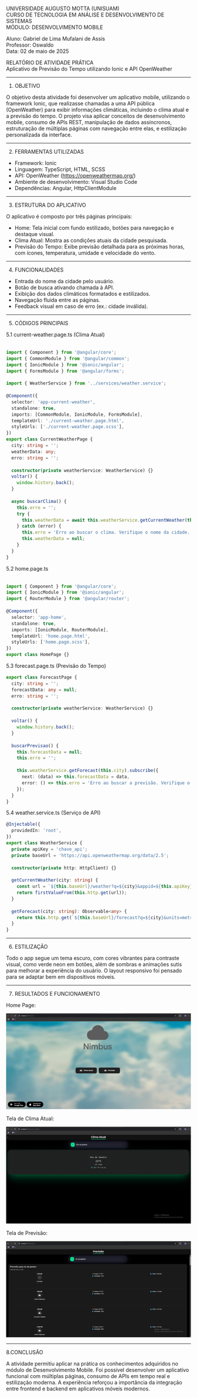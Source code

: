 UNIVERSIDADE AUGUSTO MOTTA (UNISUAM)  
CURSO DE TECNOLOGIA EM ANÁLISE E DESENVOLVIMENTO DE SISTEMAS  
MÓDULO: DESENVOLVIMENTO MOBILE  

Aluno: Gabriel de Lima Mufalani de Assis  
Professor: Oswaldo  
Data: 02 de maio de 2025  

RELATÓRIO DE ATIVIDADE PRÁTICA  
Aplicativo de Previsão do Tempo utilizando Ionic e API OpenWeather

---

1. OBJETIVO

O objetivo desta atividade foi desenvolver um aplicativo mobile, utilizando o framework Ionic, que realizasse chamadas a uma API pública (OpenWeather) para exibir informações climáticas, incluindo o clima atual e a previsão do tempo. O projeto visa aplicar conceitos de desenvolvimento mobile, consumo de APIs REST, manipulação de dados assíncronos, estruturação de múltiplas páginas com navegação entre elas, e estilização personalizada da interface.

---

2. FERRAMENTAS UTILIZADAS

- Framework: Ionic  
- Linguagem: TypeScript, HTML, SCSS  
- API: OpenWeather (https://openweathermap.org/)  
- Ambiente de desenvolvimento: Visual Studio Code  
- Dependências: Angular, HttpClientModule  

---

3. ESTRUTURA DO APLICATIVO

O aplicativo é composto por três páginas principais:

- Home: Tela inicial com fundo estilizado, botões para navegação e destaque visual.  
- Clima Atual: Mostra as condições atuais da cidade pesquisada.  
- Previsão do Tempo: Exibe previsão detalhada para as próximas horas, com ícones, temperatura, umidade e velocidade do vento.  

---

4. FUNCIONALIDADES

- Entrada do nome da cidade pelo usuário.  
- Botão de busca ativando chamada à API.  
- Exibição dos dados climáticos formatados e estilizados.  
- Navegação fluida entre as páginas.  
- Feedback visual em caso de erro (ex.: cidade inválida).  

---

5. CÓDIGOS PRINCIPAIS

5.1 current-weather.page.ts (Clima Atual)

```ts

import { Component } from '@angular/core';
import { CommonModule } from '@angular/common';
import { IonicModule } from '@ionic/angular';
import { FormsModule } from '@angular/forms';

import { WeatherService } from '../services/weather.service';

@Component({
  selector: 'app-current-weather',
  standalone: true,
  imports: [CommonModule, IonicModule, FormsModule],
  templateUrl: './current-weather.page.html',
  styleUrls: ['./current-weather.page.scss'],
})
export class CurrentWeatherPage {
  city: string = '';
  weatherData: any;
  erro: string = '';

  constructor(private weatherService: WeatherService) {}
  voltar() {
    window.history.back();
  }

  async buscarClima() {
    this.erro = '';
    try {
      this.weatherData = await this.weatherService.getCurrentWeather(this.city);
    } catch (error) {
      this.erro = 'Erro ao buscar o clima. Verifique o nome da cidade.';
      this.weatherData = null;
    }
  }
}

```

5.2 home.page.ts

```ts

import { Component } from '@angular/core';
import { IonicModule } from '@ionic/angular';
import { RouterModule } from '@angular/router';

@Component({
  selector: 'app-home',
  standalone: true,
  imports: [IonicModule, RouterModule],
  templateUrl: 'home.page.html',
  styleUrls: ['home.page.scss'],
})
export class HomePage {}


```
5.3 forecast.page.ts (Previsão do Tempo)

```ts
export class ForecastPage {
  city: string = '';
  forecastData: any = null;
  erro: string = '';

  constructor(private weatherService: WeatherService) {}

  voltar() {
    window.history.back();
  }
  
  buscarPrevisao() {
    this.forecastData = null;
    this.erro = '';

    this.weatherService.getForecast(this.city).subscribe({
      next: (data) => this.forecastData = data,
      error: () => this.erro = 'Erro ao buscar a previsão. Verifique o nome da cidade.'
    });
  }
}
```
5.4 weather.service.ts (Serviço de API)

```ts
@Injectable({
  providedIn: 'root',
})
export class WeatherService {
  private apiKey = 'chave_api';
  private baseUrl = 'https://api.openweathermap.org/data/2.5';

  constructor(private http: HttpClient) {}

  getCurrentWeather(city: string) {
    const url = `${this.baseUrl}/weather?q=${city}&appid=${this.apiKey}&units=metric&lang=pt_br`;
    return firstValueFrom(this.http.get(url));
  }

  getForecast(city: string): Observable<any> {
    return this.http.get(`${this.baseUrl}/forecast?q=${city}&units=metric&appid=${this.apiKey}&lang=pt`);
  }
}
```

---

6. ESTILIZAÇÃO

Todo o app segue um tema escuro, com cores vibrantes para contraste visual, como verde neon em botões, além de sombras e animações sutis para melhorar a experiência do usuário. O layout responsivo foi pensado para se adaptar bem em dispositivos móveis.

---

7. RESULTADOS E FUNCIONAMENTO

Home Page:

![Home Page](src/assets/evidencias/homepage.png)


Tela de Clima Atual:

![Clima Atual](src/assets/evidencias/clima-atual.png)

Tela de Previsão:

![Previsão](src/assets/evidencias/previsao.png)

---

8.CONCLUSÃO

A atividade permitiu aplicar na prática os conhecimentos adquiridos no módulo de Desenvolvimento Mobile. Foi possível desenvolver um aplicativo funcional com múltiplas páginas, consumo de APIs em tempo real e estilização moderna. A experiência reforçou a importância da integração entre frontend e backend em aplicativos móveis modernos.
